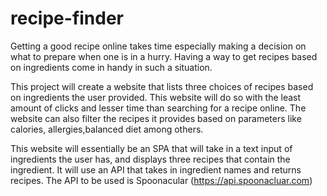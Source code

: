 # recipe-finder

Getting a good recipe online takes time especially making a decision on what to prepare when one is in a hurry. Having a way to get recipes based on ingredients come in handy in such a situation.

This project will create a website that lists three choices of recipes based on ingredients the user provided. 
This website will do so with the least amount of clicks and lesser time than searching for a recipe online. The website can also filter the recipes it provides based on parameters like calories, allergies,balanced diet among others.

This website will essentially be an SPA that will take in a text input of ingredients the user has, and displays three recipes that contain the ingredient. It will use an API that takes in ingredient names and returns recipes. The API to be used is Spoonacular (https://api.spoonacluar.com)

